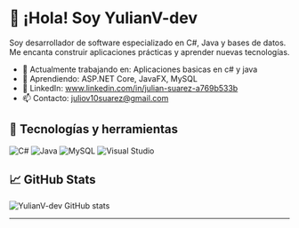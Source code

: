 # 👋 ¡Hola! Soy YulianV-dev

Soy desarrollador de software especializado en C#, Java y bases de datos. Me encanta construir aplicaciones prácticas y aprender nuevas tecnologías.

- 🎯 Actualmente trabajando en: Aplicaciones basicas en c# y java
- 🧠 Aprendiendo: ASP.NET Core, JavaFX, MySQL
- 💼 LinkedIn: www.linkedin.com/in/julian-suarez-a769b533b
- 📫 Contacto: juliov10suarez@gmail.com

## 🚀 Tecnologías y herramientas
![C#](https://img.shields.io/badge/C%23-239120?style=flat&logo=c-sharp&logoColor=white)
![Java](https://img.shields.io/badge/Java-ED8B00?style=flat&logo=java&logoColor=white)
![MySQL](https://img.shields.io/badge/MySQL-00758F?style=flat&logo=mysql&logoColor=white)
![Visual Studio](https://img.shields.io/badge/Visual%20Studio-5C2D91?style=flat&logo=visual-studio&logoColor=white)

## 📈 GitHub Stats
![YulianV-dev GitHub stats](https://github-readme-stats.vercel.app/api?username=YulianV-dev&show_icons=true&theme=tokyonight)

---
